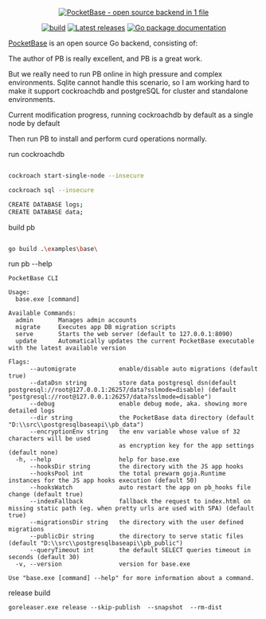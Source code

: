 <p align="center">
    <a href="https://pocketbase.io" target="_blank" rel="noopener">
        <img src="https://i.imgur.com/5qimnm5.png" alt="PocketBase - open source backend in 1 file" />
    </a>
</p>

<p align="center">
    <a href="https://github.com/pocketbase/pocketbase/actions/workflows/release.yaml" target="_blank" rel="noopener"><img src="https://github.com/pocketbase/pocketbase/actions/workflows/release.yaml/badge.svg" alt="build" /></a>
    <a href="https://github.com/pocketbase/pocketbase/releases" target="_blank" rel="noopener"><img src="https://img.shields.io/github/release/pocketbase/pocketbase.svg" alt="Latest releases" /></a>
    <a href="https://pkg.go.dev/github.com/pocketbase/pocketbase" target="_blank" rel="noopener"><img src="https://godoc.org/github.com/ganigeorgiev/fexpr?status.svg" alt="Go package documentation" /></a>
</p>

[PocketBase](https://pocketbase.io) is an open source Go backend, consisting of:

The author of PB is really excellent, and PB is a great work.

But we really need to run PB online in high pressure and complex environments. Sqlite cannot handle this scenario, so I am working hard to make it support cockroachdb  and postgreSQL for cluster and standalone environments.

Current modification progress, running cockroachdb  by default as a single node by default

Then run PB to install and perform curd operations normally.

run cockroachdb 

```bash

cockroach start-single-node --insecure

cockroach sql --insecure

CREATE DATABASE logs;
CREATE DATABASE data;

```

build  pb

```bash

go build .\examples\base\

```

run pb --help

```
PocketBase CLI

Usage:
  base.exe [command]

Available Commands:
  admin       Manages admin accounts
  migrate     Executes app DB migration scripts
  serve       Starts the web server (default to 127.0.0.1:8090)
  update      Automatically updates the current PocketBase executable with the latest available version

Flags:
      --automigrate            enable/disable auto migrations (default true)
      --dataDsn string         store data postgresql dsn(default  postgresql://root@127.0.0.1:26257/data?sslmode=disable) (default "postgresql://root@127.0.0.1:26257/data?sslmode=disable")
      --debug                  enable debug mode, aka. showing more detailed logs
      --dir string             the PocketBase data directory (default "D:\\src\\postgresqlbaseapi\\pb_data")
      --encryptionEnv string   the env variable whose value of 32 characters will be used
                               as encryption key for the app settings (default none)
  -h, --help                   help for base.exe
      --hooksDir string        the directory with the JS app hooks
      --hooksPool int          the total prewarm goja.Runtime instances for the JS app hooks execution (default 50)
      --hooksWatch             auto restart the app on pb_hooks file change (default true)
      --indexFallback          fallback the request to index.html on missing static path (eg. when pretty urls are used with SPA) (default true)
      --migrationsDir string   the directory with the user defined migrations
      --publicDir string       the directory to serve static files (default "D:\\src\\postgresqlbaseapi\\pb_public")
      --queryTimeout int       the default SELECT queries timeout in seconds (default 30)
  -v, --version                version for base.exe

Use "base.exe [command] --help" for more information about a command.

```


release build

```
goreleaser.exe release --skip-publish  --snapshot  --rm-dist
```